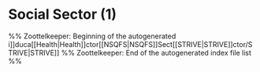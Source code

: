 # Social Sector (1)
%% Zoottelkeeper: Beginning of the autogenerated i[](Education.md)]]duca[[Health|Health]]ctor[[NSQFS|NSQFS]]Sect[[STRIVE|STRIVE]]ctor/STRIVE|STRIVE]]
%% Zoottelkeeper: End of the autogenerated index file list  %%
